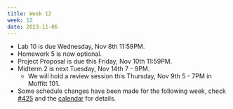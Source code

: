 ```yaml
---
title: Week 12
week: 12
date: 2023-11-06
---
```


- Lab 10 is due Wednesday, Nov 8th 11:59PM.
- Homework 5 is now optional.
- Project Proposal is due this Friday, Nov 10th 11:59PM.
- Midterm 2 is next Tuesday, Nov 14th 7 - 9PM. 
    - We will hold a review session this Thursday, Nov 9th 5 - 7PM in Moffitt 101.
- Some schedule changes have been made for the following week, check [#425](https://edstem.org/us/courses/42657/discussion/3814268) and the [calendar](calendar) for details.

